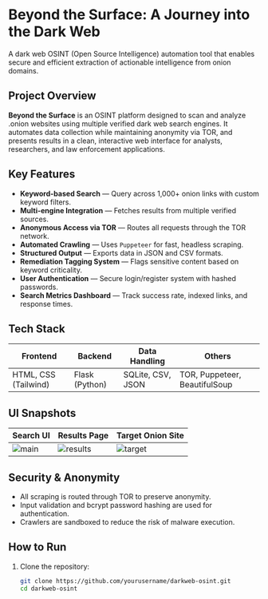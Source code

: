 # Beyond the Surface: A Journey into the Dark Web

A dark web OSINT (Open Source Intelligence) automation tool that enables secure and efficient extraction of actionable intelligence from onion domains.


## Project Overview

**Beyond the Surface** is an OSINT platform designed to scan and analyze .onion websites using multiple verified dark web search engines. It automates data collection while maintaining anonymity via TOR, and presents results in a clean, interactive web interface for analysts, researchers, and law enforcement applications.


## Key Features

- **Keyword-based Search** — Query across 1,000+ onion links with custom keyword filters.
- **Multi-engine Integration** — Fetches results from multiple verified sources.
- **Anonymous Access via TOR** — Routes all requests through the TOR network.
- **Automated Crawling** — Uses `Puppeteer` for fast, headless scraping.
- **Structured Output** — Exports data in JSON and CSV formats.
- **Remediation Tagging System** — Flags sensitive content based on keyword criticality.
- **User Authentication** — Secure login/register system with hashed passwords.
- **Search Metrics Dashboard** — Track success rate, indexed links, and response times.


## Tech Stack

| Frontend        | Backend        | Data Handling      | Others             |
|-----------------|----------------|--------------------|--------------------|
| HTML, CSS (Tailwind) | Flask (Python) | SQLite, CSV, JSON | TOR, Puppeteer, BeautifulSoup |


## UI Snapshots

| Search UI | Results Page | Target Onion Site |
|-----------|--------------|-------------------|
| ![main](./main.png) | ![results](./active-link.png) | ![target](./target-site.png) |

## Security & Anonymity

- All scraping is routed through TOR to preserve anonymity.
- Input validation and bcrypt password hashing are used for authentication.
- Crawlers are sandboxed to reduce the risk of malware execution.

## How to Run

1. Clone the repository:
   ```bash
   git clone https://github.com/yourusername/darkweb-osint.git
   cd darkweb-osint

